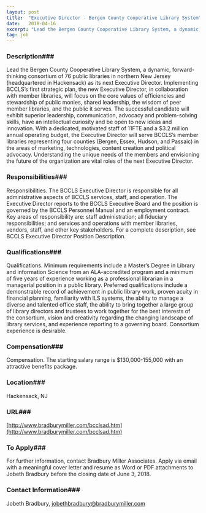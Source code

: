 ```yaml
---
layout: post
title:  "Executive Director - Bergen County Cooperative Library System"
date:   2018-04-16
excerpt: "Lead the Bergen County Cooperative Library System, a dynamic, forward-thinking consortium of 76 public libraries in northern New Jersey (headquartered in Hackensack) as its next Executive Director. Implementing BCCLS’s first strategic plan, the new Executive Director, in collaboration with member libraries, will focus on the core values of efficiencies and..."
tag: job
---
```


### Description###

Lead the Bergen County Cooperative Library System, a dynamic, forward-thinking consortium of 76 public libraries in northern New Jersey (headquartered in Hackensack) as its next Executive Director. Implementing BCCLS’s first strategic plan, the new Executive Director, in collaboration with member libraries, will focus on the core values of efficiencies and stewardship of public monies, shared leadership, the wisdom of peer member libraries, and the public it serves. The successful candidate will exhibit superior leadership, communication, advocacy and problem-solving skills, have an intellectual curiosity and be open to new ideas and innovation. With a dedicated, motivated staff of 11FTE and a $3.2 million annual operating budget, the Executive Director will serve BCCLS’s member libraries representing four counties (Bergen, Essex, Hudson, and Passaic) in the areas of marketing, technologies, content creation and political advocacy. Understanding the unique needs of the members and envisioning the future of the organization are vital roles of the next Executive Director.


### Responsibilities###

Responsibilities. The BCCLS Executive Director is responsible for all administrative aspects of BCCLS services, staff, and operation. The Executive Director reports to the BCCLS Executive Board and the position is governed by the BCCLS Personnel Manual and an employment contract. Key areas of responsibility are: staff administration; all fiduciary responsibilities; and services and operations with member libraries, vendors, staff, and other key stakeholders. For a complete description, see BCCLS Executive Director Position Description.


### Qualifications###

Qualifications. Minimum requirements include a Master’s Degree in Library and information Science from an ALA-accredited program and a minimum of five years of experience working as a professional librarian in a managerial position in a public library. Preferred qualifications include a demonstrable record of achievement in public library work, proven acuity in financial planning, familiarity with ILS systems, the ability to manage a diverse and talented office staff, the ability to bring together a large group of library directors and trustees to work together for the best interests of the consortium, vision and creativity regarding the changing landscape of library services, and experience reporting to a governing board. Consortium experience is desirable.




### Compensation###

Compensation. The starting salary range is $130,000-155,000 with an attractive benefits package.


### Location###

Hackensack, NJ


### URL###

[http://www.bradburymiller.com/bcclsad.htm](http://www.bradburymiller.com/bcclsad.htm)

### To Apply###

For further information, contact Bradbury Miller Associates. Apply via email with a meaningful cover letter and resume as Word or PDF attachments to Jobeth Bradbury before the closing date of June 3, 2018.




### Contact Information###

Jobeth Bradbury, jobethbradbury@bradburymiller.com

